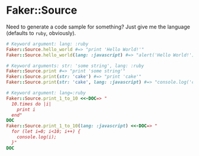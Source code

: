 # Faker::Source
Need to generate a code sample for something? Just give me the language (defaults to `ruby`, obviously).

```ruby
# Keyword argument: lang: :ruby
Faker::Source.hello_world #=> "print 'Hello World!'"
Faker::Source.hello_world(lang: :javascript) #=> "alert('Hello World!');"

# Keyword arguments: str: 'some string', lang: :ruby
Faker::Source.print #=> "print 'some string'"
Faker::Source.print(str: 'cake') #=> "print 'cake'"
Faker::Source.print(str: 'cake', lang: :javascript) #=> "console.log('cake');"

# Keyword argument: lang=:ruby
Faker::Source.print_1_to_10 <<-DOC=> "
  10.times do |i|
    print i
  end"
DOC
Faker::Source.print_1_to_10(lang: :javascript) <<-DOC=> "
  for (let i=0; i<10; i++) {
    console.log(i);
  }"
DOC
```
